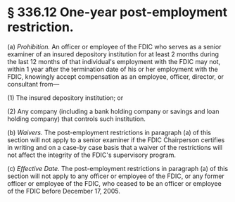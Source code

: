 # § 336.12   One-year post-employment restriction.

(a) *Prohibition.* An officer or employee of the FDIC who serves as a senior examiner of an insured depository institution for at least 2 months during the last 12 months of that individual's employment with the FDIC may not, within 1 year after the termination date of his or her employment with the FDIC, knowingly accept compensation as an employee, officer, director, or consultant from—


(1) The insured depository institution; or


(2) Any company (including a bank holding company or savings and loan holding company) that controls such institution.


(b) *Waivers.* The post-employment restrictions in paragraph (a) of this section will not apply to a senior examiner if the FDIC Chairperson certifies in writing and on a case-by case basis that a waiver of the restrictions will not affect the integrity of the FDIC's supervisory program.


(c) *Effective Date.* The post-employment restrictions in paragraph (a) of this section will not apply to any officer or employee of the FDIC, or any former officer or employee of the FDIC, who ceased to be an officer or employee of the FDIC before December 17, 2005.




